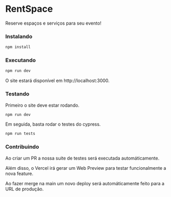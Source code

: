 # RentSpace

Reserve espaços e serviços para seu evento!

### Instalando

```bash
npm install
```

### Executando

```bash
npm run dev
```

O site estará disponível em http://localhost:3000.

### Testando

Primeiro o site deve estar rodando.

```bash
npm run dev
```

Em seguida, basta rodar o testes do cypress.

```bash
npm run tests
```

### Contribuindo

Ao criar um PR a nossa suite de testes será executada automáticamente.

Além disso, o Vercel irá gerar um Web Preview para testar
funcionalmente a nova feature.

Ao fazer merge na main um novo deploy será automáticamente feito para a URL de produção.
